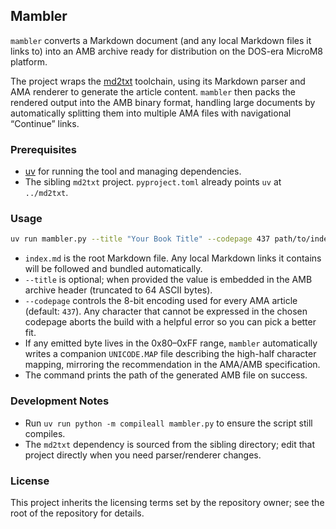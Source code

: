 ## Mambler

`mambler` converts a Markdown document (and any local Markdown files it links to) into an AMB archive ready for distribution on the DOS-era MicroM8 platform.

The project wraps the [md2txt](../md2txt) toolchain, using its Markdown parser and AMA renderer to generate the article content. `mambler` then packs the rendered output into the AMB binary format, handling large documents by automatically splitting them into multiple AMA files with navigational “Continue” links.

### Prerequisites

- [uv](https://docs.astral.sh/uv/) for running the tool and managing dependencies.
- The sibling `md2txt` project. `pyproject.toml` already points `uv` at `../md2txt`.

### Usage

```bash
uv run mambler.py --title "Your Book Title" --codepage 437 path/to/index.md output.amb
```

- `index.md` is the root Markdown file. Any local Markdown links it contains will be followed and bundled automatically.
- `--title` is optional; when provided the value is embedded in the AMB archive header (truncated to 64 ASCII bytes).
- `--codepage` controls the 8-bit encoding used for every AMA article (default: `437`). Any character that cannot be expressed in the chosen codepage aborts the build with a helpful error so you can pick a better fit.
- If any emitted byte lives in the 0x80–0xFF range, `mambler` automatically writes a companion `UNICODE.MAP` file describing the high-half character mapping, mirroring the recommendation in the AMA/AMB specification.
- The command prints the path of the generated AMB file on success.

### Development Notes

- Run `uv run python -m compileall mambler.py` to ensure the script still compiles.
- The `md2txt` dependency is sourced from the sibling directory; edit that project directly when you need parser/renderer changes.

### License

This project inherits the licensing terms set by the repository owner; see the root of the repository for details.

